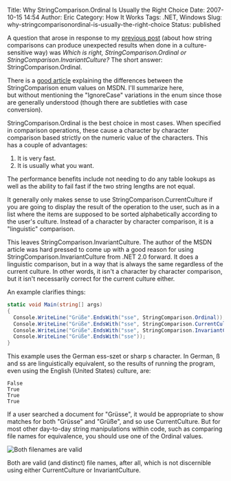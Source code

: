 Title: Why StringComparison.Ordinal Is Usually the Right Choice
Date: 2007-10-15 14:54
Author: Eric
Category: How It Works
Tags: .NET, Windows
Slug: why-stringcomparisonordinal-is-usually-the-right-choice
Status: published

A question that arose in response to my [previous
post](http://esmithy.net/2007/10/11/unicode-surprises/) (about how
string comparisons can produce unexpected results when done in a
culture-sensitive way) was *Which is right, StringComparison.Ordinal or
StringComparison.InvariantCulture?* The short answer:
StringComparison.Ordinal.

<!--more-->

There is a [good
article](http://msdn2.microsoft.com/en-us/library/ms973919.aspx) explaining
the differences between the StringComparison enum values on MSDN. I'll
summarize here, but without mentioning the "IgnoreCase" variations in
the enum since those are generally understood (though there are
subtleties with case conversion).

StringComparison.Ordinal is the best choice in most cases. When
specified in comparison operations, these cause a character by character
comparison based strictly on the numeric value of the characters. This
has a couple of advantages:

1.  It is very fast.
2.  It is usually what you want.

The performance benefits include not needing to do any table lookups as
well as the ability to fail fast if the two string lengths are not
equal.

It generally only makes sense to use StringComparison.CurrentCulture if
you are going to display the result of the operation to the user, such
as in a list where the items are supposed to be sorted alphabetically
according to the user's culture. Instead of a character by character
comparison, it is a "linguistic" comparison.

This leaves StringComparison.InvariantCulture. The author of the MSDN
article was hard pressed to come up with a good reason for using
StringComparison.InvariantCulture from .NET 2.0 forward. It does a
linguistic comparison, but in a way that is always the same regardless
of the current culture. In other words, it isn't a character by
character comparison, but it isn't necessarily correct for the current
culture either.

An example clarifies things:

```csharp
static void Main(string[] args)
{
  Console.WriteLine("Grüße".EndsWith("sse", StringComparison.Ordinal));
  Console.WriteLine("Grüße".EndsWith("sse", StringComparison.CurrentCulture));
  Console.WriteLine("Grüße".EndsWith("sse", StringComparison.InvariantCulture));
  Console.WriteLine("Grüße".EndsWith("sse"));
}
```

This example uses the German ess-szet or sharp s character. In German, ß
and ss are linguistically equivalent, so the results of running the
program, even using the English (United States) culture, are:

    False
    True
    True
    True

If a user searched a document for "Grüsse", it would be appropriate to
show matches for both "Grüsse" and "Grüße", and so use CurrentCulture.
But for most other day-to-day string manipulations within code, such as
comparing file names for equivalence, you should use one of the Ordinal
values.

![Both filenames are valid]({static}/images/greetings.jpg)

Both are valid (and distinct) file names, after all, which is not
discernible using either CurrentCulture or InvariantCulture.
